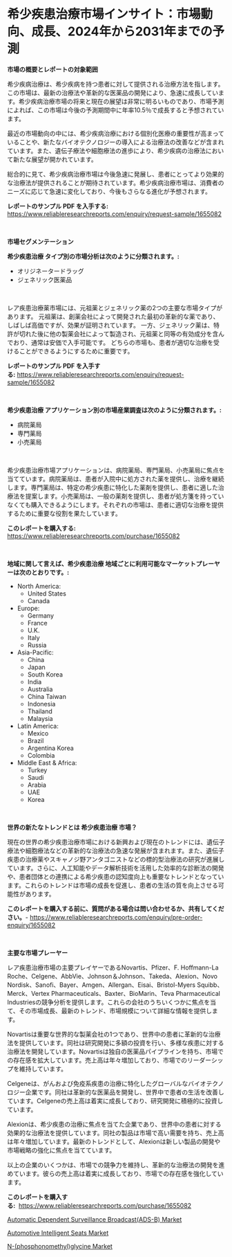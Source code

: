<p><h1>希少疾患治療市場インサイト：市場動向、成長、2024年から2031年までの予測</h1></p><p><strong>市場の概要とレポートの対象範囲</strong></p>
<p><p>希少疾病治療は、希少疾病を持つ患者に対して提供される治療方法を指します。この市場は、最新の治療法や革新的な医薬品の開発により、急速に成長しています。希少疾病治療市場の将来と現在の展望は非常に明るいものであり、市場予測によれば、この市場は今後の予測期間中に年率10.5％で成長すると予想されています。</p><p>最近の市場動向の中には、希少疾病治療における個別化医療の重要性が高まっていることや、新たなバイオテクノロジーの導入による治療法の改善などが含まれています。また、遺伝子療法や細胞療法の進歩により、希少疾病の治療法において新たな展望が開かれています。</p><p>総合的に見て、希少疾病治療市場は今後急速に発展し、患者にとってより効果的な治療法が提供されることが期待されています。希少疾病治療市場は、消費者のニーズに応じて急速に変化しており、今後もさらなる進化が予想されます。</p></p>
<p><strong>レポートのサンプル PDF を入手する:</strong> <a href="https://www.reliableresearchreports.com/enquiry/request-sample/1655082">https://www.reliableresearchreports.com/enquiry/request-sample/1655082</a></p>
<p>&nbsp;</p>
<p><strong>市場セグメンテーション</strong></p>
<p><strong>希少疾患治療 タイプ別の市場分析は次のように分類されます。:</strong></p>
<p><ul><li>オリジネータードラッグ</li><li>ジェネリック医薬品</li></ul></p>
<p>&nbsp;</p>
<p><p>レア疾患治療薬市場には、元祖薬とジェネリック薬の2つの主要な市場タイプがあります。 元祖薬は、創薬会社によって開発された最初の革新的な薬であり、しばしば高価ですが、効果が証明されています。 一方、ジェネリック薬は、特許が切れた後に他の製薬会社によって製造され、元祖薬と同等の有効成分を含んでおり、通常は安価で入手可能です。 どちらの市場も、患者が適切な治療を受けることができるようにするために重要です。</p></p>
<p><strong>レポートのサンプル PDF を入手する:</strong>&nbsp;<a href="https://www.reliableresearchreports.com/enquiry/request-sample/1655082">https://www.reliableresearchreports.com/enquiry/request-sample/1655082</a></p>
<p>&nbsp;</p>
<p><strong> 希少疾患治療 アプリケーション別の市場産業調査は次のように分類されます。:</strong></p>
<p><ul><li>病院薬局</li><li>専門薬局</li><li>小売薬局</li></ul></p>
<p>&nbsp;</p>
<p><p>希少疾患治療市場アプリケーションは、病院薬局、専門薬局、小売薬局に焦点を当てています。病院薬局は、患者が入院中に処方された薬を提供し、治療を継続します。専門薬局は、特定の希少疾患に特化した薬剤を提供し、患者に適した治療法を提案します。小売薬局は、一般の薬剤を提供し、患者が処方箋を持っていなくても購入できるようにします。それぞれの市場は、患者に適切な治療を提供するために重要な役割を果たしています。</p></p>
<p><strong>このレポートを購入する:</strong>&nbsp; <a href="https://www.reliableresearchreports.com/purchase/1655082">https://www.reliableresearchreports.com/purchase/1655082</a></p>
<p>&nbsp;</p>
<p><strong>地域に関して言えば、希少疾患治療 地域ごとに利用可能なマーケットプレーヤーは次のとおりです。:</strong></p>
<p><ul>
    <li>
        North America:
        <ul>
            <li>United States</li>
            <li>Canada</li>
        </ul>
    </li>
    <li>
        Europe:
        <ul>
            <li>Germany</li>
            <li>France</li>
            <li>U.K.</li>
            <li>Italy</li>
            <li>Russia</li>
        </ul>
    </li>
    <li>
        Asia-Pacific:
        <ul>
            <li>China</li>
            <li>Japan</li>
            <li>South Korea</li>
            <li>India</li>
            <li>Australia</li>
            <li>China Taiwan</li>
            <li>Indonesia</li>
            <li>Thailand</li>
            <li>Malaysia</li>
        </ul>
    </li>
    <li>
        Latin America:
        <ul>
            <li>Mexico</li>
            <li>Brazil</li>
            <li>Argentina Korea</li>
            <li>Colombia</li>
        </ul>
    </li>
    <li>
        Middle East & Africa:
        <ul>
            <li>Turkey</li>
            <li>Saudi</li>
            <li>Arabia</li>
            <li>UAE</li>
            <li>Korea</li>
        </ul>
    </li>
    </ul></p>
<p>&nbsp;</p>
<p><strong>世界の新たなトレンドとは 希少疾患治療 市場？</strong></p>
<p><p>現在の世界の希少疾患治療市場における新興および現在のトレンドには、遺伝子療法や細胞療法などの革新的な治療法の急速な発展が含まれます。また、遺伝子疾患の治療薬やスキャノジ野アンタゴニストなどの標的型治療法の研究が進展しています。さらに、人工知能やデータ解析技術を活用した効率的な診断法の開発や、患者団体との連携による希少疾患の認知度向上も重要なトレンドとなっています。これらのトレンドは市場の成長を促進し、患者の生活の質を向上させる可能性があります。</p></p>
<p><strong>このレポートを購入する前に、質問がある場合は問い合わせるか、共有してください。</strong>- <a href="https://www.reliableresearchreports.com/enquiry/pre-order-enquiry/1655082">https://www.reliableresearchreports.com/enquiry/pre-order-enquiry/1655082</a></p>
<p>&nbsp;</p>
<p><strong>主要な市場プレーヤー</strong></p>
<p><p>レア疾患治療市場の主要プレイヤーであるNovartis、Pfizer、F. Hoffmann-La Roche、Celgene、AbbVie、Johnson＆Johnson、Takeda、Alexion、Novo Nordisk、Sanofi、Bayer、Amgen、Allergan、Eisai、Bristol-Myers Squibb、Merck、Vertex Pharmaceuticals、Baxter、BioMarin、Teva Pharmaceutical Industriesの競争分析を提供します。これらの会社のうちいくつかに焦点を当て、その市場成長、最新のトレンド、市場規模について詳細な情報を提供します。</p><p>Novartisは重要な世界的な製薬会社の1つであり、世界中の患者に革新的な治療法を提供しています。同社は研究開発に多額の投資を行い、多様な疾患に対する治療法を開発しています。Novartisは独自の医薬品パイプラインを持ち、市場での存在感を拡大しています。売上高は年々増加しており、市場でのリーダーシップを維持しています。</p><p>Celgeneは、がんおよび免疫系疾患の治療に特化したグローバルなバイオテクノロジー企業です。同社は革新的な医薬品を開発し、世界中で患者の生活を改善しています。Celgeneの売上高は着実に成長しており、研究開発に積極的に投資しています。</p><p>Alexionは、希少疾患の治療に焦点を当てた企業であり、世界中の患者に対する効果的な治療法を提供しています。同社の製品は市場で高い需要を持ち、売上高は年々増加しています。最新のトレンドとして、Alexionは新しい製品の開発や市場戦略の強化に焦点を当てています。</p><p>以上の企業のいくつかは、市場での競争力を維持し、革新的な治療法の開発を進めています。彼らの売上高は着実に成長しており、市場での存在感を強化しています。</p></p>
<p><strong>このレポートを購入する:</strong>&nbsp;&nbsp;<a href="https://www.reliableresearchreports.com/purchase/1655082">https://www.reliableresearchreports.com/purchase/1655082</a></p>
<p><p><a href="https://www.linkedin.com/pulse/automatic-dependent-surveillance-broadcastads-b-market-insights-uiyxf?trackingId=HFdaUWzspJWeSO5B6ISMTw%3D%3D">Automatic Dependent Surveillance Broadcast(ADS-B) Market</a></p><p><a href="https://www.linkedin.com/pulse/global-automotive-intelligent-seats-market-types-applications-a12wf?trackingId=IC3XTq7Hg3jPM2A3x6BddA%3D%3D">Automotive Intelligent Seats Market</a></p><p><a href="https://www.linkedin.com/pulse/n-phosphonomethylglycine-market-analysis-size-global-industry-2poie?trackingId=8T%2BGjQbXP69kX9NjqezIcA%3D%3D">N-(phosphonomethyl)glycine Market</a></p></p>
